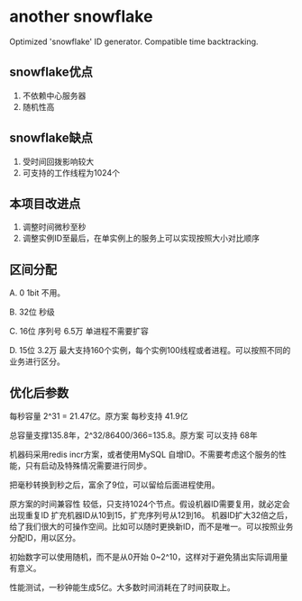 # another snowflake
Optimized 'snowflake' ID generator. Compatible time backtracking.

## snowflake优点

1. 不依赖中心服务器
2. 随机性高

## snowflake缺点
1. 受时间回拨影响较大
2. 可支持的工作线程为1024个

## 本项目改进点

1. 调整时间微秒至秒
2. 调整实例ID至最后，在单实例上的服务上可以实现按照大小对比顺序

## 区间分配

A. 0 1bit 不用。

B. 32位 秒级

C. 16位 序列号 6.5万 单进程不需要扩容

D. 15位 3.2万 最大支持160个实例，每个实例100线程或者进程。可以按照不同的业务进行区分。


## 优化后参数

每秒容量 2^31 = 21.47亿。原方案 每秒支持 41.9亿

总容量支撑135.8年，2^32/86400/366=135.8。原方案 可以支持 68年

机器码采用redis incr方案，或者使用MySQL 自增ID。不需要考虑这个服务的性能，只有启动及特殊情况需要进行同步。

把毫秒转换到秒之后，富余了9位，可以留给后面进程使用。

原方案的时间兼容性 较低，只支持1024个节点。假设机器ID需要复用，就必定会出现重复ID
扩充机器ID从10到15，扩充序列号从12到16。
机器ID扩大32倍之后，给了我们很大的可操作空间。比如可以随时更换新ID，而不是唯一。可以按照业务分配ID，用以区分。

初始数字可以使用随机，而不是从0开始 0~2^10，这样对于避免猜出实际调用量有意义。

性能测试，一秒钟能生成5亿。大多数时间消耗在了时间获取上。


